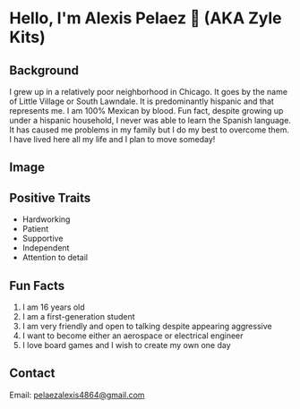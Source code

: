 # Hello, I'm Alexis Pelaez 🦕 (AKA Zyle Kits)

## Background
I grew up in a relatively poor neighborhood in Chicago. It goes by the name of Little Village or South Lawndale. It is predominantly hispanic and that represents me. I am 100% Mexican by blood. Fun fact, despite growing up under a hispanic household, I never was able to learn the Spanish language. It has caused me problems in my family but I do my best to overcome them. I have lived here all my life and I plan to move someday!

## Image

## Positive Traits
- Hardworking
- Patient
- Supportive
- Independent
- Attention to detail

## Fun Facts
1. I am 16 years old
2. I am a first-generation student
3. I am very friendly and open to talking despite appearing aggressive
4. I want to become either an aerospace or electrical engineer
5. I love board games and I wish to create my own one day

## Contact
Email: pelaezalexis4864@gmail.com
<!--
**AlexisPelaez/AlexisPelaez** is a ✨ _special_ ✨ repository because its `README.md` (this file) appears on your GitHub profile.

Here are some ideas to get you started:

- 🔭 I’m currently working on ...
- 🌱 I’m currently learning ...
- 👯 I’m looking to collaborate on ...
- 🤔 I’m looking for help with ...
- 💬 Ask me about ...
- 📫 How to reach me: ...
- 😄 Pronouns: ...
- ⚡ Fun fact: ...
-->
